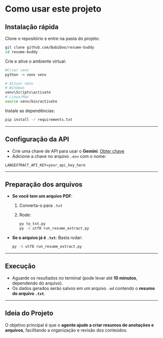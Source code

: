 # Como usar este projeto

## Instalação rápida

Clone o repositório e entre na pasta do projeto:

```bash
git clone github.com/BabiDoo/resume-buddy
cd resume-buddy
```

Crie e ative o ambiente virtual:

```bash
#Criar venv
python -m venv venv

# Ativar venv
# Windows
venv\Scripts\activate
# Linux/Mac
source venv/bin/activate
```

Instale as dependências:

```bash
pip install -r requirements.txt
```

---

## Configuração da API

* Crie uma chave de API para usar o **Gemini**: [Obter chave](https://aistudio.google.com/app/apikey)
* Adicione a chave no arquivo `.env` com o nome:

```env
LANGEXTRACT_API_KEY=your_api_key_here
```

---

## Preparação dos arquivos

* **Se você tem um arquivo PDF**:

  1. Converta-o para `.txt`
  2. Rode:

     ```bash
     py to_txt.py
     py -X utf8 run_resume_extract.py
     ```

* **Se o arquivo já é `.txt`**:
  Basta rodar:

  ```bash
  py -X utf8 run_resume_extract.py
  ```

---

## Execução

* Aguarde os resultados no terminal (pode levar até **10 minutos**, dependendo do arquivo).
* Os dados gerados serão salvos em um arquivo `.md` contendo o **resumo do arquivo `.txt`**.

---

## Ideia do Projeto

O objetivo principal é que o **agente ajude a criar resumos de anotações e arquivos**, facilitando a organização e revisão dos conteúdos.